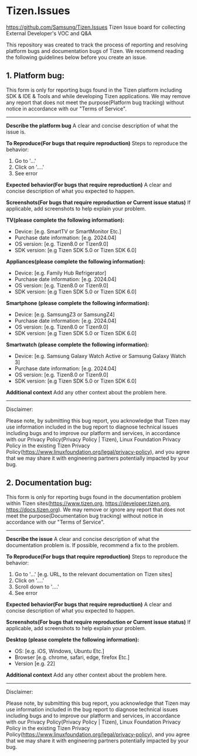# Tizen.Issues
https://github.com/Samsung/Tizen.Issues  Tizen Issue board for collecting External Developer's VOC and Q&amp;A

This repository was created to track the process of reporting and resolving platform bugs and documentation bugs of Tizen.
We recommend reading the following guidelines below before you create an issue.


## 1. Platform bug:

This form is only for reporting bugs found in the Tizen platform including SDK & IDE & Tools and while developing Tizen applications. We may remove any report that does not meet the purpose(Platform bug tracking) without notice in accordance with our "Terms of Service".

-------------------------------------------------------------------------------------------

**Describe the platform bug**
A clear and concise description of what the issue is.

**To Reproduce(For bugs that require reproduction)**
Steps to reproduce the behavior:
1. Go to '...'
2. Click on '....'
3. See error

**Expected behavior(For bugs that require reproduction)**
A clear and concise description of what you expected to happen.

**Screenshots(For bugs that require reproduction or Current issue status)**
If applicable, add screenshots to help explain your problem.

**TV(please complete the following information):**
 - Device: [e.g. SmartTV or SmartMonitor Etc.]
 - Purchase date information: [e.g. 2024.04]
 - OS version: [e.g. Tizen8.0 or Tizen9.0]
 - SDK version: [e.g Tizen SDK 5.0 or Tizen SDK 6.0]

**Appliances(please complete the following information):**
 - Device: [e.g. Family Hub Refrigerator]
 - Purchase date information: [e.g. 2024.04]
 - OS version: [e.g. Tizen8.0 or Tizen9.0]
 - SDK version: [e.g Tizen SDK 5.0 or Tizen SDK 6.0]

**Smartphone (please complete the following information):**
 - Device: [e.g. SamsungZ3 or SamsungZ4]
 - Purchase date information: [e.g. 2024.04]
 - OS version: [e.g. Tizen8.0 or Tizen9.0]
 - SDK version: [e.g Tizen SDK 5.0 or Tizen SDK 6.0]

**Smartwatch (please complete the following information):**
 - Device: [e.g. Samsung Galaxy Watch Active or Samsung Galaxy Watch 3]
 - Purchase date information: [e.g. 2024.04]
 - OS version: [e.g. Tizen8.0 or Tizen9.0]
 - SDK version: [e.g Tizen SDK 5.0 or Tizen SDK 6.0]


**Additional context**
Add any other context about the problem here.



-------------------------------------------------------------------------------------------

Disclaimer:

Please note, by submitting this bug report, you acknowledge that Tizen may use information included in the bug report to diagnose technical issues including bugs and to improve our platform and services, in accordance with our Privacy Policy(Privacy Policy | Tizen), Linux Foundation Privacy Policy in the existing Tizen Privacy Policy(https://www.linuxfoundation.org/legal/privacy-policy), and you agree that we may share it with engineering partners potentially impacted by your bug.



## 2. Documentation bug:

This form is only for reporting bugs found in the documentation problem within Tizen sites(https://www.tizen.org, https://developer.tizen.org, https://docs.tizen.org). We may remove or ignore any report that does not meet the purpose(Documentation bug tracking) without notice in accordance with our "Terms of Service".



-------------------------------------------------------------------------------------------

**Describe the issue**
A clear and concise description of what the documentation problem is. If possible, recommend a fix to the problem.

**To Reproduce(For bugs that require reproduction)**
Steps to reproduce the behavior:
1. Go to '...' [e.g. URL, to the relevant documentation on Tizen sites]
2. Click on '....'
3. Scroll down to '....'
4. See error

**Expected behavior(For bugs that require reproduction)**
A clear and concise description of what you expected to happen.

**Screenshots(For bugs that require reproduction or Current issue status)**
If applicable, add screenshots to help explain your problem.

**Desktop (please complete the following information):**
 - OS: [e.g. iOS, Windows, Ubuntu Etc.]
 - Browser [e.g. chrome, safari, edge, firefox Etc.]
 - Version [e.g. 22]


**Additional context**
Add any other context about the problem here.



-------------------------------------------------------------------------------------------

Disclaimer:

Please note, by submitting this bug report, you acknowledge that Tizen may use information included in the bug report to diagnose technical issues including bugs and to improve our platform and services, in accordance with our Privacy Policy(Privacy Policy | Tizen), Linux Foundation Privacy Policy in the existing Tizen Privacy Policy(https://www.linuxfoundation.org/legal/privacy-policy), and you agree that we may share it with engineering partners potentially impacted by your bug.



